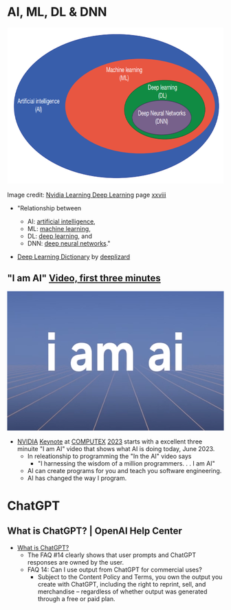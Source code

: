 # AI, ML, DL & DNN

<p align="center">
<img width="734" height="364" src="/Images/AI.png">  
</p>

Image credit: [Nvidia Learning Deep Learning](https://ldlbook.com/) page [xxviii](https://ldlbook.com/downloads/)
  + "Relationship between 
    + AI: [artificial intelligence](https://en.wikipedia.org/wiki/Artificial_intelligence), 
    + ML: [machine learning](https://en.wikipedia.org/wiki/Machine_learning), 
    + DL: [deep learning](https://en.wikipedia.org/wiki/Deep_learning), and 
    + DNN: [deep neural networks](https://en.wikipedia.org/wiki/Deep_learning#Deep_neural_networks)."

  + [Deep Learning Dictionary](https://www.youtube.com/playlist?list=PLZbbT5o_s2xqaYcABd4VgeXie6SNmtB_2) by [deeplizard](https://www.youtube.com/@deeplizard)


## "I am AI" [Video, first three minutes](https://www.youtube.com/watch?v=i-wpzS9ZsCs)

<p align="center">
<img width="583" height="324" src="/Images/IamAI.png">  
</p>

+ [NVIDIA](https://en.wikipedia.org/wiki/Nvidia) [Keynote](https://www.youtube.com/watch?v=i-wpzS9ZsCs) at [COMPUTEX](https://en.wikipedia.org/wiki/Computex) [2023](https://www.computextaipei.com.tw/zh-tw/index.html) starts with a excellent three minuite "I am AI" video that shows what AI is doing today, June 2023.
  + In releationship to programming the "In the AI" video says
      + "I harnessing the wisdom of a million programmers. . . I am AI"
  + AI can create programs for you and teach you software engineering.
  + AI has changed the way I program.

# ChatGPT

## What is ChatGPT? | OpenAI Help Center
+ [What is ChatGPT?](https://help.openai.com/en/articles/6783457-what-is-chatgpt)
  + The FAQ \#14 clearly shows that user prompts and ChatGPT responses are owned by the user.
  + FAQ 14: Can I use output from ChatGPT for commercial uses?
    + Subject to the Content Policy and Terms, you own the output you create with ChatGPT, including the right to reprint, sell, and merchandise – regardless of whether output was generated through a free or paid plan.
